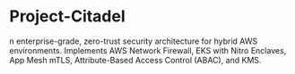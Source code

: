 # Project-Citadel
n enterprise-grade, zero-trust security architecture for hybrid AWS environments. Implements AWS Network Firewall, EKS with Nitro Enclaves, App Mesh mTLS, Attribute-Based Access Control (ABAC), and KMS.
